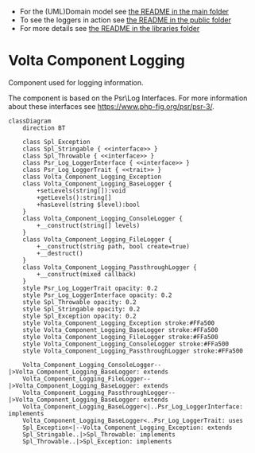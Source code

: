 - For the (UML)Domain model see [the README in the main folder](./README.md)
- To see the loggers in action see [the README in the public folder](./public/README.md)
- For more details see [the README in the libraries folder](./libraries/README.md)


# Volta Component Logging

Component used for logging information.

The component is based on the Psr\Log Interfaces. For more information about these interfaces see https://www.php-fig.org/psr/psr-3/.

 
```mermaid
classDiagram
    direction BT 
    
    class Spl_Exception
    class Spl_Stringable { <<interface>> }
    class Spl_Throwable { <<interface>> }
    class Psr_Log_LoggerInterface { <<interface>> }
    class Psr_Log_LoggerTrait { <<trait>> }
    class Volta_Component_Logging_Exception 
    class Volta_Component_Logging_BaseLogger {
        +setLevels(string[]):void
        +getLevels():string[]
        +hasLevel(string $level):bool
    }
    class Volta_Component_Logging_ConsoleLogger { 
        +__construct(string[] levels) 
    }  
    class Volta_Component_Logging_FileLogger { 
        +__construct(string path, bool create=true)
        +__destruct()  
    }   
    class Volta_Component_Logging_PassthroughLogger { 
        +__construct(mixed callback)  
    }    
    style Psr_Log_LoggerTrait opacity: 0.2 
    style Psr_Log_LoggerInterface opacity: 0.2  
    style Spl_Throwable opacity: 0.2  
    style Spl_Stringable opacity: 0.2  
    style Spl_Exception opacity: 0.2
    style Volta_Component_Logging_Exception stroke:#FFa500 
    style Volta_Component_Logging_BaseLogger stroke:#FFa500 
    style Volta_Component_Logging_FileLogger stroke:#FFa500 
    style Volta_Component_Logging_ConsoleLogger stroke:#FFa500 
    style Volta_Component_Logging_PassthroughLogger stroke:#FFa500 
 
    Volta_Component_Logging_ConsoleLogger--|>Volta_Component_Logging_BaseLogger: extends
    Volta_Component_Logging_FileLogger--|>Volta_Component_Logging_BaseLogger: extends
    Volta_Component_Logging_PassthroughLogger--|>Volta_Component_Logging_BaseLogger: extends 
    Volta_Component_Logging_BaseLogger<|..Psr_Log_LoggerInterface: implements
    Volta_Component_Logging_BaseLogger<..Psr_Log_LoggerTrait: uses
    Spl_Exception<|--Volta_Component_Logging_Exception: extends
    Spl_Stringable..|>Spl_Throwable: implements
    Spl_Throwable..|>Spl_Exception: implements
    
```  

 
